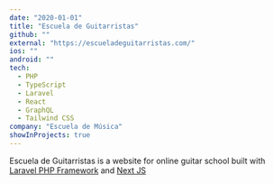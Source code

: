 ```yaml
---
date: "2020-01-01"
title: "Escuela de Guitarristas"
github: ""
external: "https://escueladeguitarristas.com/"
ios: ""
android: ""
tech:
  - PHP
  - TypeScript
  - Laravel
  - React
  - GraphQL
  - Tailwind CSS
company: "Escuela de Música"
showInProjects: true
---
```

Escuela de Guitarristas is a website for online guitar school built with [Laravel PHP Framework](https://laravel.com) and [Next JS](https://nextjs.org)

